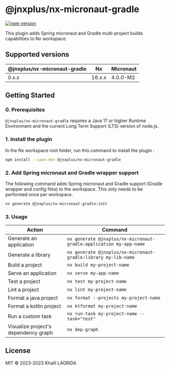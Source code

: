 # @jnxplus/nx-micronaut-gradle

[![npm version](https://badge.fury.io/js/@jnxplus%2Fnx-micronaut-gradle.svg)](https://badge.fury.io/js/@jnxplus%2Fnx-micronaut-gradle)

This plugin adds Spring micronaut and Gradle multi-project builds capabilities to Nx workspace.

## Supported versions

| @jnxplus/nx-micronaut-gradle | Nx     | Micronaut |
| ---------------------------- | ------ | --------- |
| 0.x.x                        | 16.x.x | 4.0.0-M2  |

## Getting Started

### 0. Prerequisites

`@jnxplus/nx-micronaut-gradle` requires a Java 17 or higher Runtime Environment and the current Long Term Support (LTS) version of node.js.

### 1. Install the plugin

In the Nx workspace root folder, run this command to install the plugin :

```bash
npm install --save-dev @jnxplus/nx-micronaut-gradle
```

### 2. Add Spring micronaut and Gradle wrapper support

The following command adds Spring micronaut and Gradle support (Gradle wrapper and config files) to the workspace. This only needs to be performed once per workspace.

```bash
nx generate @jnxplus/nx-micronaut-gradle:init
```

### 3. Usage

| Action                               | Command                                                            |
| ------------------------------------ | ------------------------------------------------------------------ |
| Generate an application              | `nx generate @jnxplus/nx-micronaut-gradle:application my-app-name` |
| Generate a library                   | `nx generate @jnxplus/nx-micronaut-gradle:library my-lib-name`     |
| Build a project                      | `nx build my-project-name`                                         |
| Serve an application                 | `nx serve my-app-name`                                             |
| Test a project                       | `nx test my-project-name`                                          |
| Lint a project                       | `nx lint my-project-name`                                          |
| Format a java project                | `nx format --projects my-project-name`                             |
| Format a kotlin project              | `nx ktformat my-project-name`                                      |
| Run a custom task                    | `nx run-task my-project-name --task="test"`                        |
| Visualize project's dependency graph | `nx dep-graph`                                                     |

## License

MIT © 2023-2023 Khalil LAGRIDA
